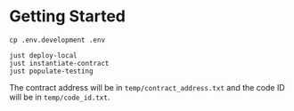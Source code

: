 
# Getting Started

```
cp .env.development .env

just deploy-local
just instantiate-contract
just populate-testing
```
The contract address will be in `temp/contract_address.txt` and the code ID will be in `temp/code_id.txt`.


